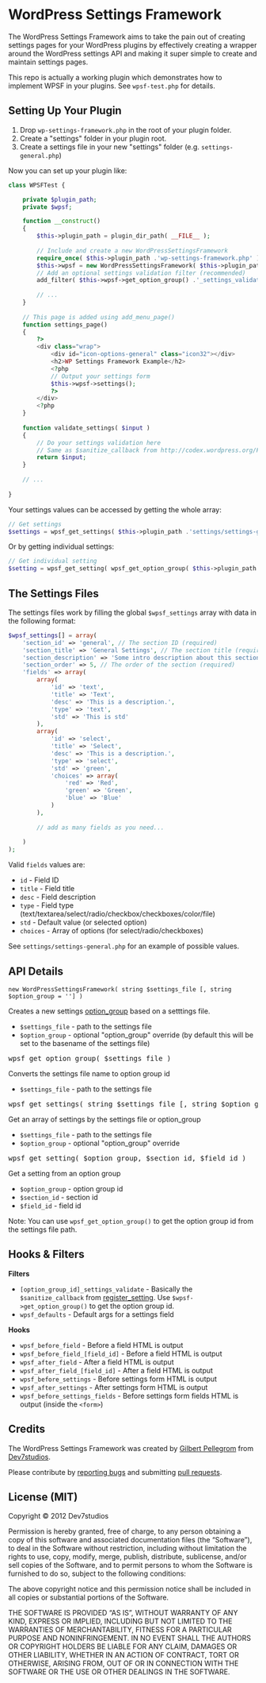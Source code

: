 WordPress Settings Framework
============================

The WordPress Settings Framework aims to take the pain out of creating settings pages for your WordPress plugins
by effectively creating a wrapper around the WordPress settings API and making it super simple to create and maintain
settings pages.

This repo is actually a working plugin which demonstrates how to implement WPSF in your plugins. See `wpsf-test.php`
for details.

Setting Up Your Plugin
----------------------

1. Drop `wp-settings-framework.php` in the root of your plugin folder.
2. Create a "settings" folder in your plugin root.
3. Create a settings file in your new "settings" folder (e.g. `settings-general.php`)

Now you can set up your plugin like:

```php
class WPSFTest {

    private $plugin_path;
    private $wpsf;

    function __construct() 
    {	
        $this->plugin_path = plugin_dir_path( __FILE__ );
        
        // Include and create a new WordPressSettingsFramework
        require_once( $this->plugin_path .'wp-settings-framework.php' );
        $this->wpsf = new WordPressSettingsFramework( $this->plugin_path .'settings/settings-general.php' );
        // Add an optional settings validation filter (recommended)
        add_filter( $this->wpsf->get_option_group() .'_settings_validate', array(&$this, 'validate_settings') );
        
        // ...
    }
    
    // This page is added using add_menu_page()
    function settings_page()
	{
	    ?>
		<div class="wrap">
			<div id="icon-options-general" class="icon32"></div>
			<h2>WP Settings Framework Example</h2>
			<?php 
			// Output your settings form
			$this->wpsf->settings(); 
			?>
		</div>
		<?php
	}
	
	function validate_settings( $input )
	{
	    // Do your settings validation here
	    // Same as $sanitize_callback from http://codex.wordpress.org/Function_Reference/register_setting
    	return $input;
	}
    
    // ...
    
}
```
    
Your settings values can be accessed by getting the whole array:

```php
// Get settings
$settings = wpsf_get_settings( $this->plugin_path .'settings/settings-general.php' );
```
		
Or by getting individual settings:

```php
// Get individual setting
$setting = wpsf_get_setting( wpsf_get_option_group( $this->plugin_path .'settings/settings-general.php' ), 'general', 'text' );
```
	

The Settings Files
------------------

The settings files work by filling the global `$wpsf_settings` array with data in the following format:

```php
$wpsf_settings[] = array(
    'section_id' => 'general', // The section ID (required)
    'section_title' => 'General Settings', // The section title (required)
    'section_description' => 'Some intro description about this section.', // The section description (optional)
    'section_order' => 5, // The order of the section (required)
    'fields' => array(
        array(
            'id' => 'text',
            'title' => 'Text',
            'desc' => 'This is a description.',
            'type' => 'text',
            'std' => 'This is std'
        ),
        array(
            'id' => 'select',
            'title' => 'Select',
            'desc' => 'This is a description.',
            'type' => 'select',
            'std' => 'green',
            'choices' => array(
                'red' => 'Red',
                'green' => 'Green',
                'blue' => 'Blue'
            )
        ),
        
        // add as many fields as you need...
        
    )
);
```
    
Valid `fields` values are:

* `id` - Field ID
* `title` - Field title
* `desc` - Field description
* `type` - Field type (text/textarea/select/radio/checkbox/checkboxes/color/file)
* `std` - Default value (or selected option)
* `choices` - Array of options (for select/radio/checkboxes)

See `settings/settings-general.php` for an example of possible values.


API Details
-----------

    new WordPressSettingsFramework( string $settings_file [, string $option_group = ''] )
    
Creates a new settings [option_group](http://codex.wordpress.org/Function_Reference/register_setting) based on a setttings file.

* `$settings_file` - path to the settings file
* `$option_group` - optional "option_group" override (by default this will be set to the basename of the settings file)

<pre>wpsf_get_option_group( $settings_file )</pre>
    
Converts the settings file name to option group id

* `$settings_file` - path to the settings file

<pre>wpsf_get_settings( string $settings_file [, string $option_group = ''] )</pre>
    
Get an array of settings by the settings file or option_group

* `$settings_file` - path to the settings file
* `$option_group` - optional "option_group" override

<pre>wpsf_get_setting( $option_group, $section_id, $field_id )</pre>

Get a setting from an option group

* `$option_group` - option group id
* `$section_id` - section id
* `$field_id` - field id

Note: You can use `wpsf_get_option_group()` to get the option group id from the settings file path.

Hooks & Filters
---------------

**Filters**

* `[option_group_id]_settings_validate` - Basically the `$sanitize_callback` from [register_setting](http://codex.wordpress.org/Function_Reference/register_setting). Use `$wpsf->get_option_group()` to get the option group id.
* `wpsf_defaults` - Default args for a settings field

**Hooks**

* `wpsf_before_field` - Before a field HTML is output
* `wpsf_before_field_[field_id]` - Before a field HTML is output
* `wpsf_after_field` - After a field HTML is output
* `wpsf_after_field_[field_id]` - After a field HTML is output
* `wpsf_before_settings` - Before settings form HTML is output
* `wpsf_after_settings` - After settings form HTML is output
* `wpsf_before_settings_fields` - Before settings form fields HTML is output (inside the `<form>`)

Credits
-------

The WordPress Settings Framework was created by [Gilbert Pellegrom](http://gilbert.pellegrom.me) from [Dev7studios](http://dev7studios.com).

Please contribute by [reporting bugs](WordPress-Settings-Framework/issues) and submitting [pull requests](WordPress-Settings-Framework/pulls).

License (MIT)
-------------
Copyright © 2012 Dev7studios

Permission is hereby granted, free of charge, to any person obtaining a copy of this software and associated documentation 
files (the “Software”), to deal in the Software without restriction, including without limitation the rights to use, copy, 
modify, merge, publish, distribute, sublicense, and/or sell copies of the Software, and to permit persons to whom the Software 
is furnished to do so, subject to the following conditions:

The above copyright notice and this permission notice shall be included in all copies or substantial portions of the Software.

THE SOFTWARE IS PROVIDED “AS IS”, WITHOUT WARRANTY OF ANY KIND, EXPRESS OR IMPLIED, INCLUDING BUT NOT LIMITED TO THE WARRANTIES 
OF MERCHANTABILITY, FITNESS FOR A PARTICULAR PURPOSE AND NONINFRINGEMENT. IN NO EVENT SHALL THE AUTHORS OR COPYRIGHT HOLDERS BE 
LIABLE FOR ANY CLAIM, DAMAGES OR OTHER LIABILITY, WHETHER IN AN ACTION OF CONTRACT, TORT OR OTHERWISE, ARISING FROM, OUT OF OR 
IN CONNECTION WITH THE SOFTWARE OR THE USE OR OTHER DEALINGS IN THE SOFTWARE.
